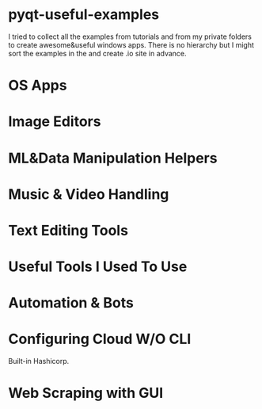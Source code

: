 # pyqt-useful-examples
I tried to collect all the examples from tutorials and from my private folders to create awesome&useful windows apps. There is no hierarchy but I might sort the examples in the and create .io site in advance.

# OS Apps

# Image Editors

# ML&Data Manipulation Helpers

# Music & Video Handling

# Text Editing Tools

# Useful Tools I Used To Use

# Automation & Bots

# Configuring Cloud W/O CLI
Built-in Hashicorp.

# Web Scraping with GUI
